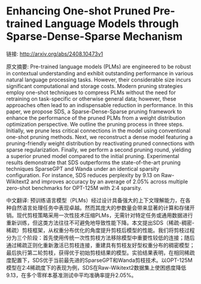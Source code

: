 # Enhancing One-shot Pruned Pre-trained Language Models through Sparse-Dense-Sparse Mechanism

链接: http://arxiv.org/abs/2408.10473v1

原文摘要:
Pre-trained language models (PLMs) are engineered to be robust in contextual
understanding and exhibit outstanding performance in various natural language
processing tasks. However, their considerable size incurs significant
computational and storage costs. Modern pruning strategies employ one-shot
techniques to compress PLMs without the need for retraining on task-specific or
otherwise general data; however, these approaches often lead to an
indispensable reduction in performance. In this paper, we propose SDS, a
Sparse-Dense-Sparse pruning framework to enhance the performance of the pruned
PLMs from a weight distribution optimization perspective. We outline the
pruning process in three steps. Initially, we prune less critical connections
in the model using conventional one-shot pruning methods. Next, we reconstruct
a dense model featuring a pruning-friendly weight distribution by reactivating
pruned connections with sparse regularization. Finally, we perform a second
pruning round, yielding a superior pruned model compared to the initial
pruning. Experimental results demonstrate that SDS outperforms the
state-of-the-art pruning techniques SparseGPT and Wanda under an identical
sparsity configuration. For instance, SDS reduces perplexity by 9.13 on
Raw-Wikitext2 and improves accuracy by an average of 2.05% across multiple
zero-shot benchmarks for OPT-125M with 2:4 sparsity.

中文翻译:
预训练语言模型（PLMs）经过设计具备强大的上下文理解能力，在各种自然语言处理任务中表现卓越。然而其庞大的参数量会带来显著的计算和存储开销。现代剪枝策略采用一次性技术压缩PLMs，无需针对特定任务或通用数据进行重新训练，但这类方法往往不可避免地导致性能下降。本文提出SDS（稀疏-稠密-稀疏）剪枝框架，从权重分布优化的角度提升剪枝后模型的性能。我们将剪枝过程分为三个阶段：首先使用传统一次性剪枝方法移除模型中重要性较低的连接；随后通过稀疏正则化重新激活已剪枝连接，重建具有剪枝友好型权重分布的稠密模型；最后执行第二轮剪枝，获得优于初始剪枝结果的模型。实验结果表明，在相同稀疏度配置下，SDS优于当前最先进的SparseGPT和Wanda剪枝技术。以OPT-125M模型在2:4稀疏度下的表现为例，SDS在Raw-Wikitext2数据集上使困惑度降低9.13，在多个零样本基准测试中平均准确率提升2.05%。

